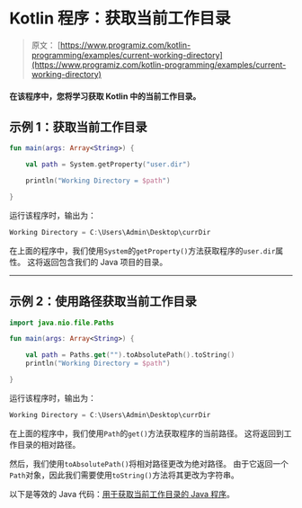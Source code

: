 # Kotlin 程序：获取当前工作目录

> 原文： [https://www.programiz.com/kotlin-programming/examples/current-working-directory](https://www.programiz.com/kotlin-programming/examples/current-working-directory)

#### 在该程序中，您将学习获取 Kotlin 中的当前工作目录。

## 示例 1：获取当前工作目录

```kt
fun main(args: Array<String>) {

    val path = System.getProperty("user.dir")

    println("Working Directory = $path")

}
```

运行该程序时，输出为：

```kt
Working Directory = C:\Users\Admin\Desktop\currDir
```

在上面的程序中，我们使用`System`的`getProperty()`方法获取程序的`user.dir`属性。 这将返回包含我们的 Java 项目的目录。

* * *

## 示例 2：使用路径获取当前工作目录

```kt
import java.nio.file.Paths

fun main(args: Array<String>) {

    val path = Paths.get("").toAbsolutePath().toString()
    println("Working Directory = $path")

}
```

运行该程序时，输出为：

```kt
Working Directory = C:\Users\Admin\Desktop\currDir
```

在上面的程序中，我们使用`Path`的`get()`方法获取程序的当前路径。 这将返回到工作目录的相对路径。

然后，我们使用`toAbsolutePath()`将相对路径更改为绝对路径。 由于它返回一个`Path`对象，因此我们需要使用`toString()`方法将其更改为字符串。

以下是等效的 Java 代码：[用于获取当前工作目录的 Java 程序](/java-programming/examples/current-working-directory "Java program to get current working directory")。